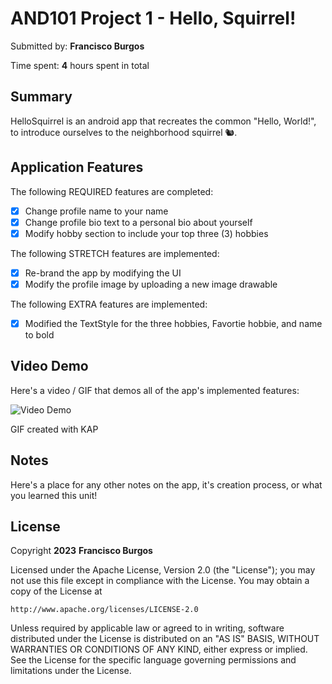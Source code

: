 # AND101 Project 1 - Hello, Squirrel!

Submitted by: **Francisco Burgos**

Time spent: **4** hours spent in total

## Summary

HelloSquirrel is an android app that recreates the common "Hello, World!", to introduce ourselves to the neighborhood squirrel 🐿. 


## Application Features

The following REQUIRED features are completed:

- [x] Change profile name to your name
- [x] Change profile bio text to a personal bio about yourself
- [x] Modify hobby section to include your top three (3) hobbies

The following STRETCH features are implemented:

- [x] Re-brand the app by modifying the UI
- [x] Modify the profile image by uploading a new image drawable

The following EXTRA features are implemented:

- [x] Modified the TextStyle for the three hobbies, Favortie hobbie, and name to bold

## Video Demo

Here's a video / GIF that demos all of the app's implemented features:

<img src='https://i.imgur.com/7pK0D5c.mp4' title='Video Demo' width='' alt='Video Demo' />



GIF created with KAP

## Notes

Here's a place for any other notes on the app, it's creation process, or what you learned this unit!

## License

Copyright **2023** **Francisco Burgos**

Licensed under the Apache License, Version 2.0 (the "License");
you may not use this file except in compliance with the License.
You may obtain a copy of the License at

    http://www.apache.org/licenses/LICENSE-2.0

Unless required by applicable law or agreed to in writing, software
distributed under the License is distributed on an "AS IS" BASIS,
WITHOUT WARRANTIES OR CONDITIONS OF ANY KIND, either express or implied.
See the License for the specific language governing permissions and
limitations under the License.